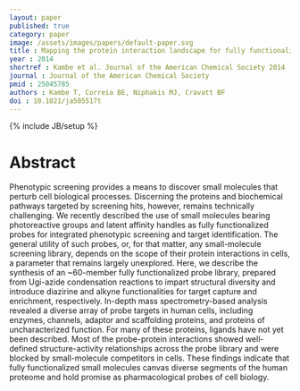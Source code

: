 ```yaml
---
layout: paper
published: true
category: paper
image: /assets/images/papers/default-paper.svg
title : Mapping the protein interaction landscape for fully functionalized small-molecule probes in human cells
year : 2014
shortref : Kambe et al. Journal of the American Chemical Society 2014
journal : Journal of the American Chemical Society
pmid : 25045785
authors : Kambe T, Correia BE, Niphakis MJ, Cravatt BF
doi : 10.1021/ja505517t
---
```

{% include JB/setup %}

# Abstract

Phenotypic screening provides a means to discover small molecules that perturb cell biological processes. Discerning the proteins and biochemical pathways targeted by screening hits, however, remains technically challenging. We recently described the use of small molecules bearing photoreactive groups and latent affinity handles as fully functionalized probes for integrated phenotypic screening and target identification. The general utility of such probes, or, for that matter, any small-molecule screening library, depends on the scope of their protein interactions in cells, a parameter that remains largely unexplored. Here, we describe the synthesis of an ~60-member fully functionalized probe library, prepared from Ugi-azide condensation reactions to impart structural diversity and introduce diazirine and alkyne functionalities for target capture and enrichment, respectively. In-depth mass spectrometry-based analysis revealed a diverse array of probe targets in human cells, including enzymes, channels, adaptor and scaffolding proteins, and proteins of uncharacterized function. For many of these proteins, ligands have not yet been described. Most of the probe-protein interactions showed well-defined structure-activity relationships across the probe library and were blocked by small-molecule competitors in cells. These findings indicate that fully functionalized small molecules canvas diverse segments of the human proteome and hold promise as pharmacological probes of cell biology.